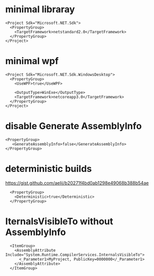 # minimal libraray
```
<Project Sdk="Microsoft.NET.Sdk">
  <PropertyGroup>
    <TargetFramework>netstandard2.0</TargetFramework>
  </PropertyGroup>
</Project>
```

# minimal wpf
```
<Project Sdk="Microsoft.NET.Sdk.WindowsDesktop">
  <PropertyGroup>
    <UseWPF>true</UseWPF>
    
    <OutputType>WinExe</OutputType>
    <TargetFramework>netcoreapp3.0</TargetFramework>
  </PropertyGroup>
</Project>
```

# disable Generate AssemblyInfo
```
<PropertyGroup>
   <GenerateAssemblyInfo>false</GenerateAssemblyInfo>
</PropertyGroup>
```

# deterministic builds
https://gist.github.com/aelij/b20271f4bd0ab1298e49068b388b54ae
```
  <PropertyGroup>
    <Deterministic>true</Deterministic>
  </PropertyGroup>
```

# IternalsVisibleTo without AssemblyInfo
```
  <ItemGroup>
    <AssemblyAttribute Include="System.Runtime.CompilerServices.InternalsVisibleTo">
      <_Parameter1>MyProject, PublicKey=0000000</_Parameter1>
    </AssemblyAttribute>
  </ItemGroup>
 ```
